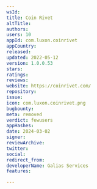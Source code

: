 ```yaml
---
wsId: 
title: Coin Rivet
altTitle: 
authors: 
users: 10
appId: com.luxon.coinrivet
appCountry: 
released: 
updated: 2022-05-12
version: 1.0.0.53
stars: 
ratings: 
reviews: 
website: https://coinrivet.com/
repository: 
issue: 
icon: com.luxon.coinrivet.png
bugbounty: 
meta: removed
verdict: fewusers
appHashes: 
date: 2024-03-02
signer: 
reviewArchive: 
twitter: 
social: 
redirect_from: 
developerName: Galias Services
features: 

---
```


